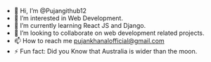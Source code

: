 - 👋 Hi, I’m @Pujangithub12
- 👀 I’m interested in Web Development.
- 🌱 I’m currently learning React JS and Django.
- 💞️ I’m looking to collaborate on web development related projects.
- 📫 How to reach me pujankhanalofficial@gmail.com
- ⚡ Fun fact: Did you Know that Australia is wider than the moon.

<!---
Pujangithub12/Pujangithub12 is a ✨ special ✨ repository because its `README.md` (this file) appears on your GitHub profile.
You can click the Preview link to take a look at your changes.
--->
